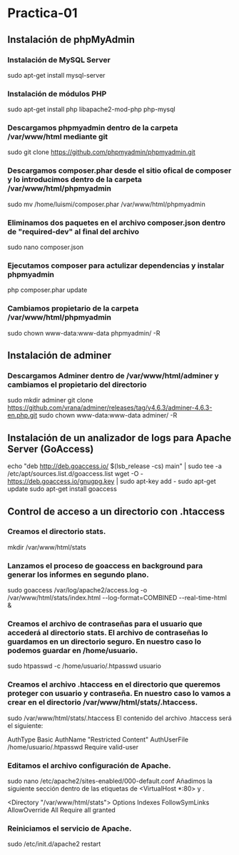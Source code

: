 # Practica-01

## Instalación de phpMyAdmin

### Instalación de MySQL Server
sudo apt-get install mysql-server
### Instalación de módulos PHP
sudo apt-get install php libapache2-mod-php php-mysql
### Descargamos phpmyadmin dentro de la carpeta /var/www/html mediante git
sudo git clone https://github.com/phpmyadmin/phpmyadmin.git
### Descargamos composer.phar desde el sitio ofical de composer y lo introducimos dentro de la carpeta /var/www/html/phpmyadmin
sudo mv /home/luismi/composer.phar  /var/www/html/phpmyadmin
### Eliminamos dos paquetes en el archivo composer.json dentro de "required-dev" al final del archivo
sudo nano composer.json
### Ejecutamos composer para actulizar dependencias y instalar phpmyadmin
php composer.phar update
### Cambiamos propietario de la carpeta /var/www/html/phpmyadmin
sudo chown www-data:www-data phpmyadmin/ -R

## Instalación de adminer

### Descargamos Adminer dentro de /var/www/html/adminer y cambiamos el propietario del directorio
sudo mkdir adminer
git clone https://github.com/vrana/adminer/releases/tag/v4.6.3/adminer-4.6.3-en.php.git
sudo chown www-data:www-data adminer/ -R

## Instalación de un analizador de logs para Apache Server (GoAccess)

echo "deb http://deb.goaccess.io/ $(lsb_release -cs) main" | sudo tee -a /etc/apt/sources.list.d/goaccess.list
wget -O - https://deb.goaccess.io/gnugpg.key | sudo apt-key add -
sudo apt-get update
sudo apt-get install goaccess

## Control de acceso a un directorio con .htaccess

### Creamos el directorio stats.

mkdir /var/www/html/stats

### Lanzamos el proceso de goaccess en background para generar los informes en segundo plano.

sudo goaccess /var/log/apache2/access.log -o /var/www/html/stats/index.html --log-format=COMBINED --real-time-html &

### Creamos el archivo de contraseñas para el usuario que accederá al directorio stats. El archivo de contraseñas lo guardamos en un directorio seguro. En nuestro caso lo podemos guardar en /home/usuario.

sudo htpasswd -c /home/usuario/.htpasswd usuario

### Creamos el archivo .htaccess en el directorio que queremos proteger con usuario y contraseña. En nuestro caso lo vamos a crear en el directorio /var/www/html/stats/.htaccess.

sudo /var/www/html/stats/.htaccess
El contenido del archivo .htaccess será el siguiente:

AuthType Basic
AuthName "Restricted Content"
AuthUserFile /home/usuario/.htpasswd
Require valid-user

### Editamos el archivo configuración de Apache.

sudo nano /etc/apache2/sites-enabled/000-default.conf
Añadimos la siguiente sección dentro de las etiquetas de <VirtualHost *:80> y </VirtualHost>.

<Directory "/var/www/html/stats">
  Options Indexes FollowSymLinks
  AllowOverride All
  Require all granted
</Directory>

### Reiniciamos el servicio de Apache.

sudo /etc/init.d/apache2 restart

